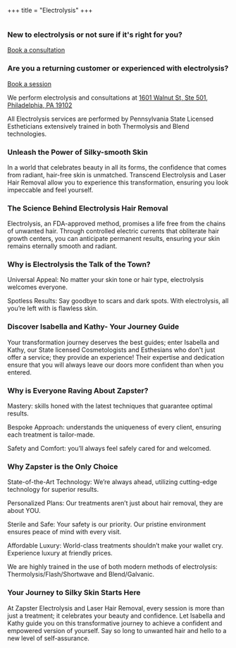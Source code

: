 +++
title = "Electrolysis"
+++

<div class="column scroll fade-in">
  <h3>New to electrolysis or not sure if it's right for you?</h3>
  <a class="link" href="https://www.yocale.com/widget/zapster?locations=154042&op=304958~-1">Book a consultation</a>
  <h3>Are you a returning customer or experienced with electrolysis?</h3>
  <a class="link" href="https://www.yocale.com/widget/zapster/offerings?index=0&locations=154042&oc17458=1&op=304958~-1&sort=custom&source=widget">Book a session</a>
  <p>We perform electrolysis and consultations at <a href="https://maps.app.goo.gl/ELzdvZycmVgiZGsK6">1601 Walnut St, Ste 501, Philadelphia, PA 19102</a></p>
  <p> All Electrolysis services are performed by Pennsylvania State Licensed Estheticians extensively trained in both Thermolysis and Blend technologies.</p>
  <h3>Unleash the Power of Silky-smooth Skin</h3>
  <p>In a world that celebrates beauty in all its forms, the confidence that comes from radiant, hair-free skin is unmatched. Transcend Electrolysis and Laser Hair Removal allow you to experience this transformation, ensuring you look impeccable and feel yourself.</p>
  <h3>The Science Behind Electrolysis Hair Removal</h3>
  <p>Electrolysis, an FDA-approved method, promises a life free from the chains of unwanted hair. Through controlled electric currents that obliterate hair growth centers, you can anticipate permanent results, ensuring your skin remains eternally smooth and radiant.</p>
  <h3>Why is Electrolysis the Talk of the Town?​</h3>
  <p>Universal Appeal: No matter your skin tone or hair type, electrolysis welcomes everyone.</p>
  <p>Spotless Results: Say goodbye to scars and dark spots. With electrolysis, all you’re left with is flawless skin.</p>
  <h3>Discover Isabella and Kathy- Your Journey Guide</h3>
  <p>Your transformation journey deserves the best guides; enter Isabella and Kathy, our State licensed Cosmetologists and Esthesians who don't just offer a service; they provide an experience! Their expertise and dedication ensure that you will always leave our doors more confident than when you entered.</p>
  <h3>Why is Everyone Raving About Zapster?</h3>
  <p>Mastery: skills honed with the latest techniques that guarantee optimal results.</p>
  <p>Bespoke Approach: understands the uniqueness of every client, ensuring each treatment is tailor-made.</p>
  <p>Safety and Comfort: you’ll always feel safely cared for and welcomed.</p>
  <h3>Why Zapster is the Only Choice</h3>
  <p>State-of-the-Art Technology: We’re always ahead, utilizing cutting-edge technology for superior results.</p>
  <p>Personalized Plans: Our treatments aren’t just about hair removal, they are about YOU.</p>
  <p>Sterile and Safe: Your safety is our priority. Our pristine environment ensures peace of mind with every visit.</p>
  <p>Affordable Luxury: World-class treatments shouldn’t make your wallet cry. Experience luxury at friendly prices.</p>
  <p>We are highly trained in the use of both modern methods of electrolysis: Thermolysis/Flash/Shortwave and Blend/Galvanic.</p>
  <h3>Your Journey to Silky Skin Starts Here</h3>
  <p>At Zapster Electrolysis and Laser Hair Removal, every session is more than just a treatment; it celebrates your beauty and confidence. Let Isabella and Kathy guide you on this transformative journey to achieve a confident and empowered version of yourself. Say so long to unwanted hair and hello to a new level of self-assurance.</p>
</div>